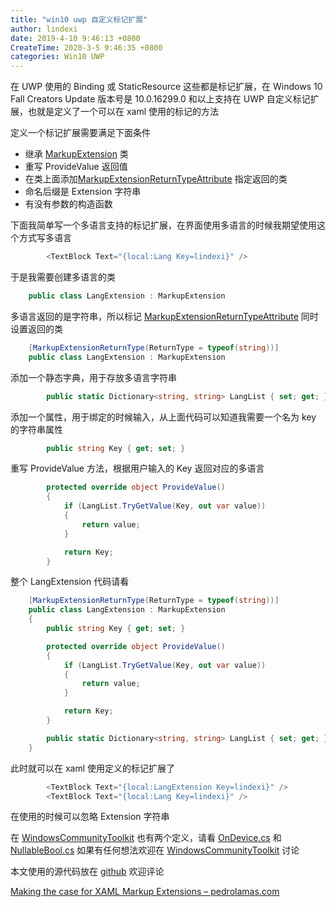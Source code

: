 ```yaml
---
title: "win10 uwp 自定义标记扩展"
author: lindexi
date: 2019-4-10 9:46:13 +0800
CreateTime: 2020-3-5 9:46:35 +0800
categories: Win10 UWP
---
```


在 UWP 使用的 Binding 或 StaticResource 这些都是标记扩展，在 Windows 10 Fall Creators Update 版本号是 10.0.16299.0 和以上支持在 UWP 自定义标记扩展，也就是定义了一个可以在 xaml 使用的标记的方法

<!--more-->


<!-- csdn -->

定义一个标记扩展需要满足下面条件

- 继承 [MarkupExtension](https://docs.microsoft.com/en-us/uwp/api/windows.ui.xaml.markup.markupextension?wt.mc_id=MVP) 类
- 重写 ProvideValue 返回值
- 在类上面添加[MarkupExtensionReturnTypeAttribute](https://docs.microsoft.com/en-us/uwp/api/windows.ui.xaml.markup.markupextensionreturntypeattribute?wt.mc_id=MVP) 指定返回的类
- 命名后缀是 Extension 字符串
- 有没有参数的构造函数

下面我简单写一个多语言支持的标记扩展，在界面使用多语言的时候我期望使用这个方式写多语言

```csharp
        <TextBlock Text="{local:Lang Key=lindexi}" />

```

于是我需要创建多语言的类

```csharp
    public class LangExtension : MarkupExtension

```

多语言返回的是字符串，所以标记 [MarkupExtensionReturnTypeAttribute](https://docs.microsoft.com/en-us/uwp/api/windows.ui.xaml.markup.markupextensionreturntypeattribute?wt.mc_id=MVP) 同时设置返回的类

```csharp
    [MarkupExtensionReturnType(ReturnType = typeof(string))]
    public class LangExtension : MarkupExtension
```

添加一个静态字典，用于存放多语言字符串

```csharp
        public static Dictionary<string, string> LangList { set; get; } = new Dictionary<string, string>();

```

添加一个属性，用于绑定的时候输入，从上面代码可以知道我需要一个名为 key 的字符串属性

```csharp
        public string Key { get; set; }

```

重写 ProvideValue 方法，根据用户输入的 Key 返回对应的多语言

```csharp
        protected override object ProvideValue()
        {
            if (LangList.TryGetValue(Key, out var value))
            {
                return value;
            }

            return Key;
        }
```

整个 LangExtension 代码请看

```csharp
    [MarkupExtensionReturnType(ReturnType = typeof(string))]
    public class LangExtension : MarkupExtension
    {
        public string Key { get; set; }

        protected override object ProvideValue()
        {
            if (LangList.TryGetValue(Key, out var value))
            {
                return value;
            }

            return Key;
        }

        public static Dictionary<string, string> LangList { set; get; } = new Dictionary<string, string>();
    }
```

此时就可以在 xaml 使用定义的标记扩展了

```csharp
        <TextBlock Text="{local:LangExtension Key=lindexi}" />
        <TextBlock Text="{local:Lang Key=lindexi}" />
```
 
在使用的时候可以忽略 Extension 字符串

在 [WindowsCommunityToolkit](https://github.com/windows-toolkit/WindowsCommunityToolkit) 也有两个定义，请看 [OnDevice.cs](https://github.com/windows-toolkit/WindowsCommunityToolkit/blob/39858daf1e1b868ae8ac2b0d6f25955b35ff1d81/Microsoft.Toolkit.Uwp.UI/Extensions/Markup/OnDevice.cs ) 和 [NullableBool.cs](https://github.com/windows-toolkit/WindowsCommunityToolkit/blob/3b5a1f480d65c649a1732a8b8a11866ed3c08836/Microsoft.Toolkit.Uwp.UI/Extensions/Markup/NullableBool.cs ) 如果有任何想法欢迎在 [WindowsCommunityToolkit](https://github.com/windows-toolkit/WindowsCommunityToolkit) 讨论

本文使用的源代码放在 [github](https://github.com/lindexi/lindexi_gd/tree/b22ec35cadc8d11c06769e7dcd7aad23750d6cd5/LocerjanayJarberlewerfair) 欢迎评论

[Making the case for XAML Markup Extensions – pedrolamas.com](https://www.pedrolamas.com/2019/03/31/making-the-case-for-xaml-markup-extensions/ )

